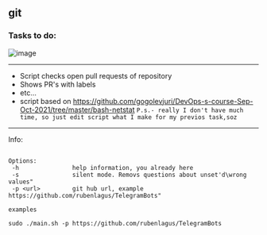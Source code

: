 ## git

### Tasks to do:
![image](https://r.elite.ovh/dev/s6.jpg)
***
* Script checks open pull requests of repository
* Shows PR's with labels
* etc...
* script based on https://github.com/gogolevjuri/DevOps-s-course-Sep-Oct-2021/tree/master/bash-netstat ```P.s.- really I don't have much time, so just edit script what I make for my previos task,soz```
***
Info:
```

Options:
 -h               help information, you already here
 -s               silent mode. Removs questions about unset'd\wrong values"
 -p <url>         git hub url, example https://github.com/rubenlagus/TelegramBots"
 
examples
  
sudo ./main.sh -p https://github.com/rubenlagus/TelegramBots 


  ```
